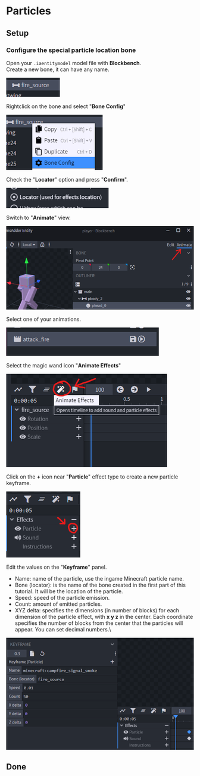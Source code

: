 # Particles

## Setup

### Configure the special particle location bone

Open your `.iaentitymodel` model file with **Blockbench**.\
Create a new bone, it can have any name.

![](<../../../.gitbook/assets/image (51).png>)

Rightclick on the bone and select "**Bone Config**"

![](<../../../.gitbook/assets/image (124).png>)

Check the "**Locator**" option and press "**Confirm**".

![](<../../../.gitbook/assets/image (111).png>)

Switch to "**Animate**" view.

![](<../../../.gitbook/assets/image (112).png>)

Select one of your animations.

![](<../../../.gitbook/assets/image (92).png>)

Select the magic wand icon "**Animate Effects**"

![](<../../../.gitbook/assets/image (197).png>)

Click on the **+** icon near "**Particle**" effect type to create a new particle keyframe.

![](<../../../.gitbook/assets/image (189).png>)

Edit the values on the "**Keyframe**" panel.

* Name: name of the particle, use the ingame Minecraft particle name.
* Bone (locator): is the name of the bone created in the first part of this tutorial. It will be the location of the particle.
* Speed: speed of the particle emission.
* Count: amount of emitted particles.
* XYZ delta: specifies the dimensions (in number of blocks) for each dimension of the particle effect, with **x y z** in the center. Each coordinate specifies the number of blocks from the center that the particles will appear. You can set decimal numbers.\


![](<../../../.gitbook/assets/image (38).png>)

## Done
